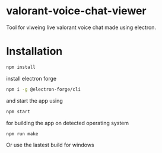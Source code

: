 # valorant-voice-chat-viewer
Tool for viweing live valorant voice chat made using electron.

# Installation
```bash
npm install
```
install electron forge
```bash
npm i -g @electron-forge/cli
```
and start the app using
```bash
npm start
```
for building the app on detected operating system
```bash
npm run make
```
Or use the lastest build for windows
